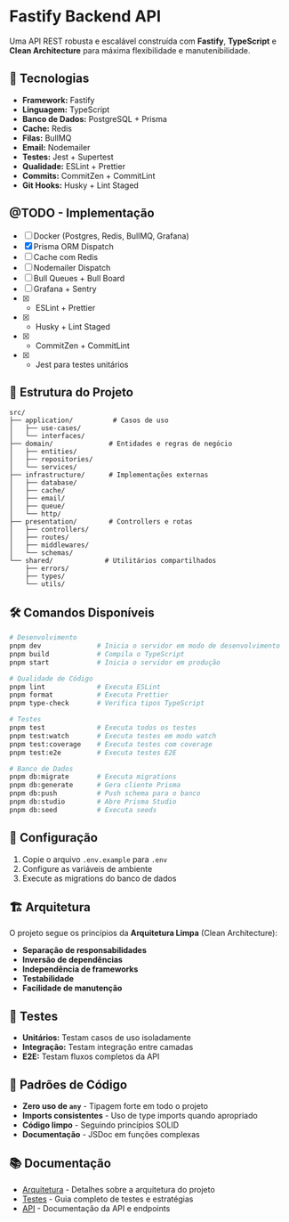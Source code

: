 # Fastify Backend API

Uma API REST robusta e escalável construída com **Fastify**, **TypeScript** e **Clean Architecture** para máxima flexibilidade e manutenibilidade.

## 🚀 Tecnologias

- **Framework:** Fastify
- **Linguagem:** TypeScript
- **Banco de Dados:** PostgreSQL + Prisma
- **Cache:** Redis
- **Filas:** BullMQ
- **Email:** Nodemailer
- **Testes:** Jest + Supertest
- **Qualidade:** ESLint + Prettier
- **Commits:** CommitZen + CommitLint
- **Git Hooks:** Husky + Lint Staged

## @TODO - Implementação

- [ ] Docker (Postgres, Redis, BullMQ, Grafana)
- [x] Prisma ORM Dispatch
- [ ] Cache com Redis
- [ ] Nodemailer Dispatch
- [ ] Bull Queues + Bull Board
- [ ] Grafana + Sentry
- [x] - ESLint + Prettier
- [x] - Husky + Lint Staged
- [x] - CommitZen + CommitLint
- [x] - Jest para testes unitários

## 📁 Estrutura do Projeto

```
src/
├── application/          # Casos de uso
│   ├── use-cases/
│   └── interfaces/
├── domain/              # Entidades e regras de negócio
│   ├── entities/
│   ├── repositories/
│   └── services/
├── infrastructure/      # Implementações externas
│   ├── database/
│   ├── cache/
│   ├── email/
│   ├── queue/
│   └── http/
├── presentation/        # Controllers e rotas
│   ├── controllers/
│   ├── routes/
│   ├── middlewares/
│   └── schemas/
└── shared/             # Utilitários compartilhados
    ├── errors/
    ├── types/
    └── utils/
```

## 🛠️ Comandos Disponíveis

```bash
# Desenvolvimento
pnpm dev              # Inicia o servidor em modo de desenvolvimento
pnpm build            # Compila o TypeScript
pnpm start            # Inicia o servidor em produção

# Qualidade de Código
pnpm lint             # Executa ESLint
pnpm format           # Executa Prettier
pnpm type-check       # Verifica tipos TypeScript

# Testes
pnpm test             # Executa todos os testes
pnpm test:watch       # Executa testes em modo watch
pnpm test:coverage    # Executa testes com coverage
pnpm test:e2e         # Executa testes E2E

# Banco de Dados
pnpm db:migrate       # Executa migrations
pnpm db:generate      # Gera cliente Prisma
pnpm db:push          # Push schema para o banco
pnpm db:studio        # Abre Prisma Studio
pnpm db:seed          # Executa seeds
```

## 🔧 Configuração

1. Copie o arquivo `.env.example` para `.env`
2. Configure as variáveis de ambiente
3. Execute as migrations do banco de dados

## 🏗️ Arquitetura

O projeto segue os princípios da **Arquitetura Limpa** (Clean Architecture):

- **Separação de responsabilidades**
- **Inversão de dependências**
- **Independência de frameworks**
- **Testabilidade**
- **Facilidade de manutenção**

## 🧪 Testes

- **Unitários:** Testam casos de uso isoladamente
- **Integração:** Testam integração entre camadas
- **E2E:** Testam fluxos completos da API

## 📝 Padrões de Código

- **Zero uso de `any`** - Tipagem forte em todo o projeto
- **Imports consistentes** - Uso de type imports quando apropriado
- **Código limpo** - Seguindo princípios SOLID
- **Documentação** - JSDoc em funções complexas

## 📚 Documentação

- [Arquitetura](docs/ARCHITECTURE.md) - Detalhes sobre a arquitetura do projeto
- [Testes](docs/TESTING.md) - Guia completo de testes e estratégias
- [API](docs/API.md) - Documentação da API e endpoints
